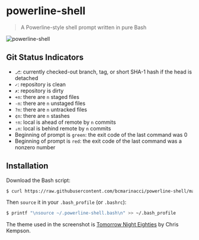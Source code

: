 # powerline-shell

> A Powerline-style shell prompt written in pure Bash

![powerline-shell](https://raw.githubusercontent.com/bcmarinacci/powerline-shell/master/powerline-shell.png)

## Git Status Indicators

- `⎇`: currently checked-out branch, tag, or short SHA-1 hash if the head is detached
- `✓`: repository is clean
- `✗`: repository is dirty
- `+n`: there are `n` staged files
- `-n`: there are `n` unstaged files
- `?n`: there are `n` untracked files
- `¢n`: there are `n` stashes
- `⇡n`: local is ahead of remote by `n` commits
- `⇣n`: local is behind remote by `n` commits
- Beginning of prompt is `green`: the exit code of the last command was 0
- Beginning of prompt is `red`: the exit code of the last command was a nonzero number

## Installation

Download the Bash script:

```bash
$ curl https://raw.githubusercontent.com/bcmarinacci/powerline-shell/master/powerline-shell.bash > ~/.powerline-shell.bash
```

Then `source` it in your `.bash_profile` (or `.bashrc`):

```bash
$ printf "\nsource ~/.powerline-shell.bash\n" >> ~/.bash_profile
```

The theme used in the screenshot is [Tomorrow Night Eighties](https://github.com/chriskempson/tomorrow-theme/blob/master/OS%20X%20Terminal/Tomorrow%20Night%20Eighties.terminal) by Chris Kempson.
